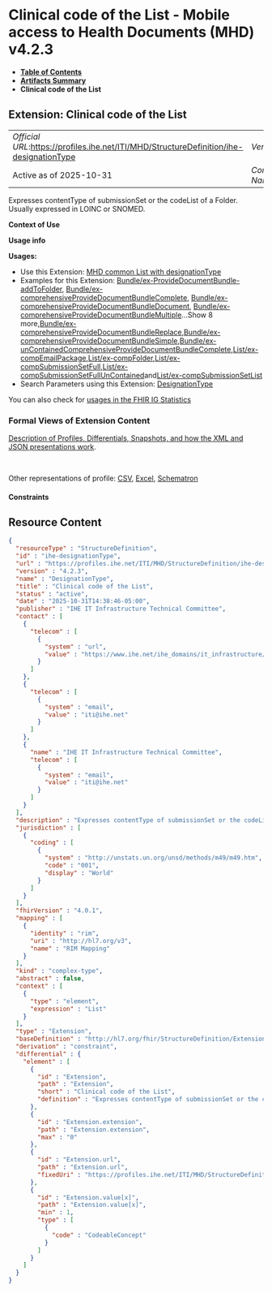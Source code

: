 # Clinical code of the List - Mobile access to Health Documents (MHD) v4.2.3

* [**Table of Contents**](toc.md)
* [**Artifacts Summary**](artifacts.md)
* **Clinical code of the List**

## Extension: Clinical code of the List 

| | |
| :--- | :--- |
| *Official URL*:https://profiles.ihe.net/ITI/MHD/StructureDefinition/ihe-designationType | *Version*:4.2.3 |
| Active as of 2025-10-31 | *Computable Name*:DesignationType |

Expresses contentType of submissionSet or the codeList of a Folder. Usually expressed in LOINC or SNOMED.

**Context of Use**

**Usage info**

**Usages:**

* Use this Extension: [MHD common List with designationType](StructureDefinition-IHE.MHD.List.md)
* Examples for this Extension: [Bundle/ex-ProvideDocumentBundle-addToFolder](Bundle-ex-ProvideDocumentBundle-addToFolder.md), [Bundle/ex-comprehensiveProvideDocumentBundleComplete](Bundle-ex-comprehensiveProvideDocumentBundleComplete.md), [Bundle/ex-comprehensiveProvideDocumentBundleDocument](Bundle-ex-comprehensiveProvideDocumentBundleDocument.md), [Bundle/ex-comprehensiveProvideDocumentBundleMultiple](Bundle-ex-comprehensiveProvideDocumentBundleMultiple.md)...Show 8 more,[Bundle/ex-comprehensiveProvideDocumentBundleReplace](Bundle-ex-comprehensiveProvideDocumentBundleReplace.md),[Bundle/ex-comprehensiveProvideDocumentBundleSimple](Bundle-ex-comprehensiveProvideDocumentBundleSimple.md),[Bundle/ex-unContainedComprehensiveProvideDocumentBundleComplete](Bundle-ex-unContainedComprehensiveProvideDocumentBundleComplete.md),[List/ex-compEmailPackage](List-ex-compEmailPackage.md),[List/ex-compFolder](List-ex-compFolder.md),[List/ex-compSubmissionSetFull](List-ex-compSubmissionSetFull.md),[List/ex-compSubmissionSetFullUnContained](List-ex-compSubmissionSetFullUnContained.md)and[List/ex-compSubmissionSetList](List-ex-compSubmissionSetList.md)
* Search Parameters using this Extension: [DesignationType](SearchParameter-List-DesignationType.md)

You can also check for [usages in the FHIR IG Statistics](https://packages2.fhir.org/xig/ihe.iti.mhd|current/StructureDefinition/ihe-designationType)

### Formal Views of Extension Content

 [Description of Profiles, Differentials, Snapshots, and how the XML and JSON presentations work](http://build.fhir.org/ig/FHIR/ig-guidance/readingIgs.html#structure-definitions). 

 

Other representations of profile: [CSV](StructureDefinition-ihe-designationType.csv), [Excel](StructureDefinition-ihe-designationType.xlsx), [Schematron](StructureDefinition-ihe-designationType.sch) 

#### Constraints



## Resource Content

```json
{
  "resourceType" : "StructureDefinition",
  "id" : "ihe-designationType",
  "url" : "https://profiles.ihe.net/ITI/MHD/StructureDefinition/ihe-designationType",
  "version" : "4.2.3",
  "name" : "DesignationType",
  "title" : "Clinical code of the List",
  "status" : "active",
  "date" : "2025-10-31T14:38:46-05:00",
  "publisher" : "IHE IT Infrastructure Technical Committee",
  "contact" : [
    {
      "telecom" : [
        {
          "system" : "url",
          "value" : "https://www.ihe.net/ihe_domains/it_infrastructure/"
        }
      ]
    },
    {
      "telecom" : [
        {
          "system" : "email",
          "value" : "iti@ihe.net"
        }
      ]
    },
    {
      "name" : "IHE IT Infrastructure Technical Committee",
      "telecom" : [
        {
          "system" : "email",
          "value" : "iti@ihe.net"
        }
      ]
    }
  ],
  "description" : "Expresses contentType of submissionSet or the codeList of a Folder. Usually expressed in LOINC or SNOMED.",
  "jurisdiction" : [
    {
      "coding" : [
        {
          "system" : "http://unstats.un.org/unsd/methods/m49/m49.htm",
          "code" : "001",
          "display" : "World"
        }
      ]
    }
  ],
  "fhirVersion" : "4.0.1",
  "mapping" : [
    {
      "identity" : "rim",
      "uri" : "http://hl7.org/v3",
      "name" : "RIM Mapping"
    }
  ],
  "kind" : "complex-type",
  "abstract" : false,
  "context" : [
    {
      "type" : "element",
      "expression" : "List"
    }
  ],
  "type" : "Extension",
  "baseDefinition" : "http://hl7.org/fhir/StructureDefinition/Extension",
  "derivation" : "constraint",
  "differential" : {
    "element" : [
      {
        "id" : "Extension",
        "path" : "Extension",
        "short" : "Clinical code of the List",
        "definition" : "Expresses contentType of submissionSet or the codeList of a Folder. Usually expressed in LOINC or SNOMED."
      },
      {
        "id" : "Extension.extension",
        "path" : "Extension.extension",
        "max" : "0"
      },
      {
        "id" : "Extension.url",
        "path" : "Extension.url",
        "fixedUri" : "https://profiles.ihe.net/ITI/MHD/StructureDefinition/ihe-designationType"
      },
      {
        "id" : "Extension.value[x]",
        "path" : "Extension.value[x]",
        "min" : 1,
        "type" : [
          {
            "code" : "CodeableConcept"
          }
        ]
      }
    ]
  }
}

```
